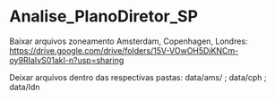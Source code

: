 # Analise_PlanoDiretor_SP


Baixar arquivos zoneamento Amsterdam, Copenhagen, Londres: https://drive.google.com/drive/folders/15V-VOwOH5DiKNCm-oy9RIaIvS01akI-n?usp=sharing


Deixar arquivos dentro das respectivas pastas: data/ams/ ; data/cph ; data/ldn
